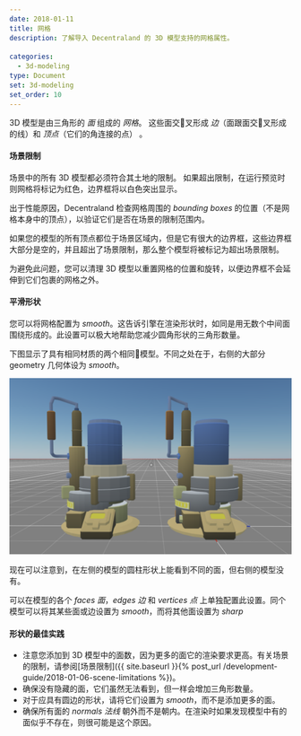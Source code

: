 ```yaml
---
date: 2018-01-11
title: 网格
description: 了解导入 Decentraland 的 3D 模型支持的网格属性。

categories:
  - 3d-modeling
type: Document
set: 3d-modeling
set_order: 10
---
```


3D 模型是由三角形的 _面_ 组成的 _网格_。 这些面交叉形成 _边_（面跟面交叉形成的线）和 _顶点_（它们的角连接的点） 。

#### 场景限制

场景中的所有 3D 模型都必须符合其土地的限制。 如果超出限制，在运行预览时则网格将标记为红色，边界框将以白色突出显示。

出于性能原因，Decentraland 检查网格周围的 _bounding boxes_ 的位置（不是网格本身中的顶点），以验证它们是否在场景的限制范围内。

如果您的模型的所有顶点都位于场景区域内，但是它有很大的边界框，这些边界框大部分是空的，并且超出了场景限制，那么整个模型将被标记为超出场景限制。

为避免此问题，您可以清理 3D 模型以重置网格的位置和旋转，以便边界框不会延伸到它们包裹的网格之外。


#### 平滑形状

您可以将网格配置为 _smooth_。这告诉引擎在渲染形状时，如同是用无数个中间面围绕形成的。此设置可以极大地帮助您减少圆角形状的三角形数量。

下图显示了具有相同材质的两个相同模型。不同之处在于，右侧的大部分 geometry 几何体设为 _smooth_。

![](/images/media/meshes_smooth_vs_sharp.png)

现在可以注意到，在左侧的模型的圆柱形状上能看到不同的面，但右侧的模型没有。

可以在模型的各个 _faces 面_，_edges 边_ 和 _vertices 点_ 上单独配置此设置。同个模型可以将其某些面或边设置为 _smooth_，而将其他面设置为 _sharp_

#### 形状的最佳实践

- 注意您添加到 3D 模型中的面数，因为更多的面它的渲染要求更高。有关场景的限制，请参阅[场景限制]({{ site.baseurl }}{% post_url /development-guide/2018-01-06-scene-limitations %})。
- 确保没有隐藏的面，它们虽然无法看到，但一样会增加三角形数量。
- 对于应具有圆边的形状，请将它们设置为 _smooth_，而不是添加更多的面。
- 确保所有面的 _normals 法线_ 朝外而不是朝内。在渲染时如果发现模型中有的面似乎不存在，则很可能是这个原因。
